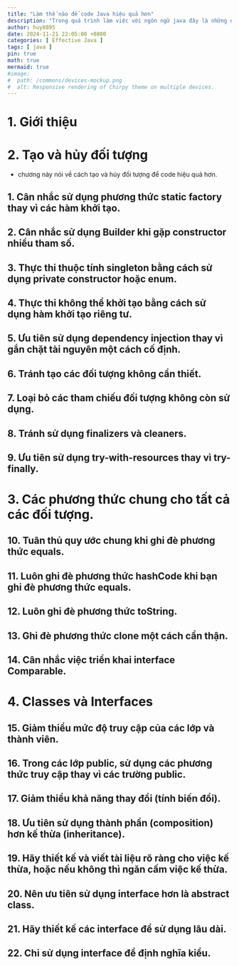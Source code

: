 ```yaml
---
title: "Làm thế nào để code Java hiệu quả hơn"
description: "Trong quá trình làm việc với ngôn ngữ java đây là những điều mà tôi đã học được để code hiệu quả hơn."
author: huy8895
date: 2024-11-21 22:05:00 +0800
categories: [ Effective Java ]
tags: [ java ]
pin: true
math: true
mermaid: true
#image:
#  path: /commons/devices-mockup.png
#  alt: Responsive rendering of Chirpy theme on multiple devices.
---
```


# 1. Giới thiệu

# 2. Tạo và hủy đối tượng
- chương này nói về cách tạo và hủy đối tượng để code hiệu quả hơn.

## 1. Cân nhắc sử dụng phương thức static factory thay vì các hàm khởi tạo.

## 2. Cân nhắc sử dụng Builder khi gặp constructor nhiều tham số.

## 3. Thực thi thuộc tính singleton bằng cách sử dụng private constructor hoặc enum.

## 4. Thực thi không thể khởi tạo bằng cách sử dụng hàm khởi tạo riêng tư.

## 5. Ưu tiên sử dụng dependency injection thay vì gắn chặt tài nguyên một cách cố định.

## 6. Tránh tạo các đối tượng không cần thiết.

## 7. Loại bỏ các tham chiếu đối tượng không còn sử dụng.

## 8. Tránh sử dụng finalizers và cleaners.

## 9. Ưu tiên sử dụng try-with-resources thay vì try-finally.

# 3. Các phương thức chung cho tất cả các đối tượng.

## 10. Tuân thủ quy ước chung khi ghi đè phương thức equals.

## 11. Luôn ghi đè phương thức hashCode khi bạn ghi đè phương thức equals.

## 12. Luôn ghi đè phương thức toString.

## 13. Ghi đè phương thức clone một cách cẩn thận.

## 14. Cân nhắc việc triển khai interface Comparable.

# 4. Classes và Interfaces

## 15. Giảm thiểu mức độ truy cập của các lớp và thành viên.

## 16. Trong các lớp public, sử dụng các phương thức truy cập thay vì các trường public.

## 17. Giảm thiểu khả năng thay đổi (tính biến đổi).

## 18. Ưu tiên sử dụng thành phần (composition) hơn kế thừa (inheritance).

## 19. Hãy thiết kế và viết tài liệu rõ ràng cho việc kế thừa, hoặc nếu không thì ngăn cấm việc kế thừa.

## 20. Nên ưu tiên sử dụng interface hơn là abstract class.

## 21. Hãy thiết kế các interface để sử dụng lâu dài.

## 22. Chỉ sử dụng interface để định nghĩa kiểu.



